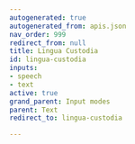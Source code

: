 ```yaml
---
autogenerated: true
autogenerated_from: apis.json
nav_order: 999
redirect_from: null
title: Lingua Custodia
id: lingua-custodia
inputs:
- speech
- text
active: true
grand_parent: Input modes
parent: Text
redirect_to: lingua-custodia

---
```


